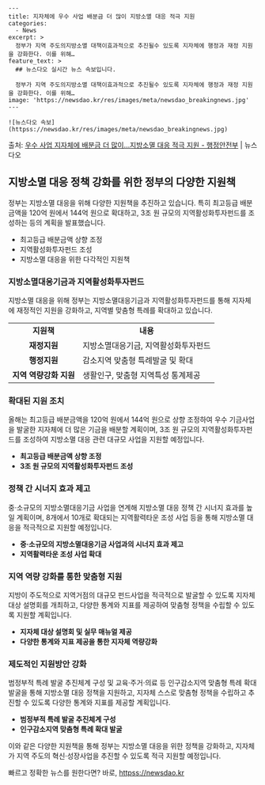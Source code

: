     ---
    title: 지자체에 우수 사업 배분금 더 많이 지방소멸 대응 적극 지원
    categories:
      - News
    excerpt: >
      정부가 지역 주도의지방소멸 대책이효과적으로 추진될수 있도록 지자체에 행정과 재정 지원을 강화한다. 이를 위해…
    feature_text: >
      ## 뉴스다오 실시간 뉴스 속보입니다.
    
      정부가 지역 주도의지방소멸 대책이효과적으로 추진될수 있도록 지자체에 행정과 재정 지원을 강화한다. 이를 위해…
    image: 'https://newsdao.kr/res/images/meta/newsdao_breakingnews.jpg'
    ---
    
    ![뉴스다오 속보](httpss://newsdao.kr/res/images/meta/newsdao_breakingnews.jpg)

<p>출처: <a href="httpss://newsdao.kr/2943" rel="dofollow">우수 사업 지자체에 배분금 더 많이…지방소멸 대응 적극 지원 - 행정안전부</a> | 뉴스다오</p>

<h2 data-ke-size="size26">지방소멸 대응 정책 강화를 위한 정부의 다양한 지원책</h2>
<p data-ke-size="size16">정부는 지방소멸 대응을 위해 다양한 지원책을 추진하고 있습니다. 특히 최고등급 배분금액을 120억 원에서 144억 원으로 확대하고, 3조 원 규모의 지역활성화투자펀드를 조성하는 등의 계획을 발표했습니다.</p>
<ul>
  <li>최고등급 배분금액 상향 조정</li>
  <li>지역활성화투자펀드 조성</li>
  <li>지방소멸 대응을 위한 다각적인 지원책</li>
</ul>

<h3 data-ke-size="size24">지방소멸대응기금과 지역활성화투자펀드</h3>
<p data-ke-size="size16">지방소멸 대응을 위해 정부는 지방소멸대응기금과 지역활성화투자펀드를 통해 지자체에 재정적인 지원을 강화하고, 지역별 맞춤형 특례를 확대하고 있습니다.</p>
<table>
  <tr>
    <td style="text-align: center; height: 17px;"><b>지원책</b></td>
    <td style="text-align: center; height: 17px;"><b>내용</b></td>
  </tr>
  <tr>
    <td style="text-align: center; height: 17px;"><b>재정지원</b></td>
    <td>지방소멸대응기금, 지역활성화투자펀드</td>
  </tr>
  <tr>
    <td style="text-align: center; height: 17px;"><b>행정지원</b></td>
    <td>감소지역 맞춤형 특례발굴 및 확대</td>
  </tr>
  <tr>
    <td style="text-align: center; height: 17px;"><b>지역 역량강화 지원</b></td>
    <td>생활인구, 맞춤형 지역특성 통계제공</td>
  </tr>
</table>

<h3 data-ke-size="size24">확대된 지원 조치</h3>
<p data-ke-size="size16">올해는 최고등급 배분금액을 120억 원에서 144억 원으로 상향 조정하여 우수 기금사업을 발굴한 지자체에 더 많은 기금을 배분할 계획이며, 3조 원 규모의 지역활성화투자펀드를 조성하여 지방소멸 대응 관련 대규모 사업을 지원할 예정입니다.</p>
<ul>
  <li><b>최고등급 배분금액 상향 조정</b></li>
  <li><b>3조 원 규모의 지역활성화투자펀드 조성</b></li>
</ul>

<h3 data-ke-size="size24">정책 간 시너지 효과 제고</h3>
<p data-ke-size="size16">중·소규모의 지방소멸대응기금 사업을 연계해 지방소멸 대응 정책 간 시너지 효과를 높일 계획이며, 8개에서 10개로 확대되는 지역활력타운 조성 사업 등을 통해 지방소멸 대응을 적극적으로 지원할 예정입니다.</p>
<ul>
  <li><b>중·소규모의 지방소멸대응기금 사업과의 시너지 효과 제고</b></li>
  <li><b>지역활력타운 조성 사업 확대</b></li>
</ul>

<h3 data-ke-size="size24">지역 역량 강화를 통한 맞춤형 지원</h3>
<p data-ke-size="size16">지방이 주도적으로 지역거점의 대규모 펀드사업을 적극적으로 발굴할 수 있도록 지자체 대상 설명회를 개최하고, 다양한 통계와 지표를 제공하여 맞춤형 정책을 수립할 수 있도록 지원할 계획입니다.</p>
<ul>
  <li><b>지자체 대상 설명회 및 실무 매뉴얼 제공</b></li>
  <li><b>다양한 통계와 지표 제공을 통한 지자체 역량강화</b></li>
</ul>

<h3 data-ke-size="size24">제도적인 지원방안 강화</h3>
<p data-ke-size="size16">범정부적 특례 발굴 추진체계 구성 및 교육·주거·의료 등 인구감소지역 맞춤형 특례 확대 발굴을 통해 지방소멸 대응 정책을 지원하고, 지자체 스스로 맞춤형 정책을 수립하고 추진할 수 있도록 다양한 통계와 지표를 제공할 계획입니다.</p>
<ul>
  <li><b>범정부적 특례 발굴 추진체계 구성</b></li>
  <li><b>인구감소지역 맞춤형 특례 확대 발굴</b></li>
</ul>

<p data-ke-size="size16">이와 같은 다양한 지원책을 통해 정부는 지방소멸 대응을 위한 정책을 강화하고, 지자체가 지역 주도의 혁신·성장사업을 추진할 수 있도록 적극 지원할 예정입니다.</p>
<p data-ke-size="size16"></p> 

빠르고 정확한 뉴스를 원한다면? 바로, <a href="httpss://newsdao.kr" rel="dofollow">httpss://newsdao.kr</a>


    
